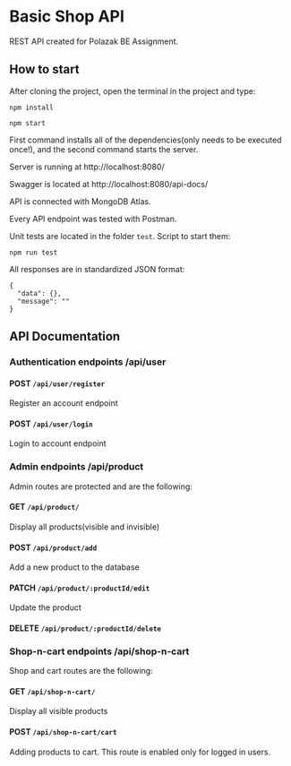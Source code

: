 # Basic Shop API

REST API created for Polazak BE Assignment.

## How to start

After cloning the project, open the terminal in the project and type:

```
npm install

npm start
```

First command installs all of the dependencies(only needs to be executed once!), and the second command starts the server.

Server is running at http://localhost:8080/

Swagger is located at http://localhost:8080/api-docs/

API is connected with MongoDB Atlas.

Every API endpoint was tested with Postman.

Unit tests are located in the folder `test`. Script to start them:

```
npm run test
```

All responses are in standardized JSON format:

```
{
  "data": {},
  "message": ""
}
```

## API Documentation

### Authentication endpoints /api/user

#### POST `/api/user/register`

Register an account endpoint

#### POST `/api/user/login`

Login to account endpoint

### Admin endpoints /api/product

Admin routes are protected and are the following:

#### GET `/api/product/`

Display all products(visible and invisible)

#### POST `/api/product/add`

Add a new product to the database

#### PATCH `/api/product/:productId/edit`

Update the product

#### DELETE `/api/product/:productId/delete`

### Shop-n-cart endpoints /api/shop-n-cart

Shop and cart routes are the following:

#### GET `/api/shop-n-cart/`

Display all visible products

#### POST `/api/shop-n-cart/cart`

Adding products to cart. This route is enabled only for logged in users.
